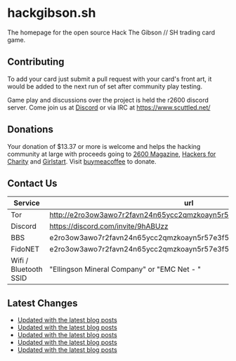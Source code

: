 # hackgibson.sh
The homepage for the open source Hack The Gibson // SH trading card game.


## Contributing

To add your card just submit a pull request with your card's front art, it would be added to the next run of set after community play testing.

Game play and discussions over the project is held the r2600 discord server. Come join us at [Discord](https://discord.com/invite/9hABUzz) or via IRC at https://www.scuttled.net/


## Donations

Your donation of $13.37 or more is welcome and helps the hacking community at large with proceeds going to [2600 Magazine](https://2600.com/), [Hackers for Charity](https://hackersforcharity.org) and [Girlstart](https://girlstart.org).  Visit [buymeacoffee](https://www.buymeacoffee.com/hackgibson.sh) to donate.


## Contact Us

Service | url
-|-
Tor | http://e2ro3ow3awo7r2favn24n65ycc2qmzkoayn5r57e3f56nvjwdcgg32ad.onion
Discord | https://discord.com/invite/9hABUzz
BBS | e2ro3ow3awo7r2favn24n65ycc2qmzkoayn5r57e3f56nvjwdcgg32ad.onion:23
FidoNET | e2ro3ow3awo7r2favn24n65ycc2qmzkoayn5r57e3f56nvjwdcgg32ad.onion:24554
Wifi / Bluetooth SSID | "Ellingson Mineral Company" or "EMC Net - <fidonet address>"

## Latest Changes
<!-- BLOG-POST-LIST:START -->
- [Updated with the latest blog posts](https://github.com/DFW2600/hackgibson.sh/commit/703c3458c49953933792b4107f5ef53f636e0da0)
- [Updated with the latest blog posts](https://github.com/DFW2600/hackgibson.sh/commit/7ae9a7efbee4b9a51486aad107670e9eef8d829c)
- [Updated with the latest blog posts](https://github.com/DFW2600/hackgibson.sh/commit/05d4065d5526bac9db30e38b1fafae69df8e6c06)
- [Updated with the latest blog posts](https://github.com/DFW2600/hackgibson.sh/commit/c70cdbb7a631847478d641b209a403c7e0d345ab)
- [Updated with the latest blog posts](https://github.com/DFW2600/hackgibson.sh/commit/c467baebc24763dc9759ed66da04d300709ee4bc)
<!-- BLOG-POST-LIST:END -->
